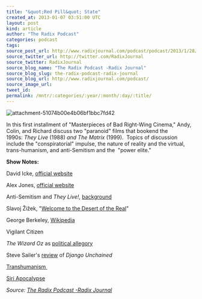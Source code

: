 ```yaml
---
title: "&quot;Red Pill&quot; State"
created_at: 2013-01-07 03:51:00 UTC
layout: post
kind: article
author: "The Radix Podcast"
categories: podcast
tags: 
source_post_url: http://www.radixjournal.com/podcast/podcast/2013/1/28/t31y2c5enfj7cu7d2r2tfocqisu1lv
source_twitter_url: http://twitter.com/RadixJournal
source_twitter: RadixJournal
source_blog_name: "The Radix Podcast -Radix Journal"
source_blog_slug: the-radix-podcast-radix-journal
source_blog_url: http://www.radixjournal.com/podcast/
source_image_url: 
tweet_id:
permalink: /mntr/:categories/:year/:month/:day/:title/
---
```

<img class="thumb-image" alt="attachment-51074b00e4b06bf1bbc7fd42" data-image="https://static1.squarespace.com/static/51c946cde4b0f05142538988/5298e223e4b008c3d680f470/5298e281e4b008c3d680f86e/1385751285947/WhatifCats.jpg" data-image-dimensions="551x549" data-image-focal-point="0.5,0.5" data-load="false" data-image-id="5298e281e4b008c3d680f86e" data-type="image" src="https://static1.squarespace.com/static/51c946cde4b0f05142538988/5298e223e4b008c3d680f470/5298e281e4b008c3d680f86e/1385751285947/WhatifCats.jpg?format=1000w" />
          
        

        

      
    
    
  






<p>In this first installment of "Masterpieces of Bad Right-Wing Cinema," Andy, Colin, and Richard discuss two "paranoid" films that bookend the 1990s:&nbsp;<em>They Live&nbsp;</em>(1988)&nbsp;<em>and&nbsp;</em><em>The Matrix&nbsp;</em>(1999). &nbsp;Topics of discussion include the "conspiratorial" impulse, the nature of reality and the virtual, trans-humanism, and anti-Semitism and the &nbsp;"power elite."</p><p><strong>Show Notes:&nbsp;</strong></p><p>David Icke,&nbsp;<a href="http://www.davidicke.com/">official website</a></p><p>Alex Jones,&nbsp;<a href="http://www.infowars.com/">official website</a></p><p>Anti-Semitism and&nbsp;<em>They Live!</em>,&nbsp;<a href="http://www.counter-currents.com/2011/09/they-live/">background</a></p><p>Slavoj Žižek, "<a href="http://www.egs.edu/faculty/slavoj-zizek/articles/welcome-to-the-desert-of-the-real/">Welcome to the Desert of the Real</a>" &nbsp;</p><p>George Berkeley,&nbsp;<a href="http://en.wikipedia.org/wiki/George_Berkeley">Wikipedia</a></p><p>Vigilant Citizen</p><p><em>The&nbsp;Wizard Oz</em>&nbsp;as&nbsp;<a href="http://en.wikipedia.org/wiki/Political_interpretations_of_The_Wonderful_Wizard_of_Oz">political allegory</a></p><p>Steve Sailer's&nbsp;<a href="http://takimag.com/article/tarantino_explained_steve_sailer#axzz2GpBCBfdi">review</a>&nbsp;of&nbsp;<em>Django Unchained</em></p><p><a href="http://en.wikipedia.org/wiki/Transhumanism">Transhumanism&nbsp;</a></p><p><a href="http://www.youtube.com/watch?v=4KGSi0AoJYs">Siri Apocalypse</a></p><div class="">
    <i>Source: <a href="http://www.radixjournal.com/podcast/">The Radix Podcast -Radix Journal</a></i>
</div>

